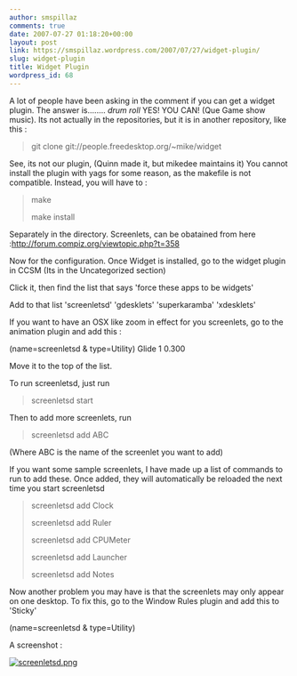```yaml
---
author: smspillaz
comments: true
date: 2007-07-27 01:18:20+00:00
layout: post
link: https://smspillaz.wordpress.com/2007/07/27/widget-plugin/
slug: widget-plugin
title: Widget Plugin
wordpress_id: 68
---
```


A lot of people have been asking in the comment if you can get a widget plugin. The answer is........ *drum roll* YES! YOU CAN! (Que Game show music). Its not actually in the repositories, but it is in another repository, like this :


<blockquote>git clone     git://people.freedesktop.org/~mike/widget</blockquote>


See, its not our plugin, (Quinn made it, but mikedee maintains it) You cannot install the plugin with yags for some reason, as the makefile is not compatible. Instead, you will have to :


<blockquote>   make

make install</blockquote>


Separately in the directory. Screenlets, can be obatained from here :http://forum.compiz.org/viewtopic.php?t=358

Now for the configuration. Once Widget is installed, go to the widget plugin in CCSM (Its in the Uncategorized section)

Click it, then find the list that says 'force these apps to be widgets'

Add to that list 'screenletsd' 'gdesklets' 'superkaramba' 'xdesklets'

If you want to have an OSX like zoom in effect for you screenlets, go to the animation plugin and add this :

(name=screenletsd & type=Utility) Glide 1 0.300

Move it to the top of the list.

To run screenletsd, just run


<blockquote>screenletsd start</blockquote>


Then to add more screenlets, run


<blockquote>screenletsd add ABC</blockquote>


(Where ABC is the name of the screenlet you want to add)

If you want some sample screenlets, I have made up a list of commands to run to add these. Once added, they will automatically be reloaded the next time you start screenletsd


<blockquote>screenletsd add Clock

screenletsd add Ruler

screenletsd add CPUMeter

screenletsd add Launcher

screenletsd add Notes</blockquote>


Now another problem you may have is that the screenlets may only appear on one desktop. To fix this, go to the Window Rules plugin and add this to 'Sticky'

(name=screenletsd & type=Utility)

A screenshot :

[![screenletsd.png](http://smspillaz.files.wordpress.com/2007/07/screenletsd.png)](http://smspillaz.files.wordpress.com/2007/07/screenletsd.png)
